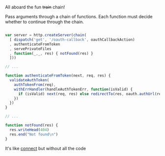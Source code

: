 All aboard the fun ~~train~~ chain!

Pass arguments through a chain of functions. Each function must decide whether
to continue through the chain.

```javascript

var server = http.createServer(chain(
  [ dispatch('get', '/oauth-callback', oauthCallbackAction)
  , authenticateFromToken
  , servePrivateFiles
  , function(_,_, res) { notFound(res) }
  ]))

// ...

function authenticateFromToken(next, req, res) {
  validateAuthToken(
    authTokenFrom(req),
    withErrHandler(handleAuthTokenErr, function(isValid) {
      if (isValid) next(req, res) else redirectTo(res, oauth.authUrl(req.url))
    })
  })
}

// ...

function notFound(res) {
  res.writeHead(404)
  res.end("Not found\n")
}

```

It's like [connect](https://github.com/senchalabs/connect) but without all the code
